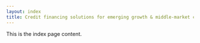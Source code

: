 ```yaml
---
layout: index
title: Credit financing solutions for emerging growth & middle-market companies
---
```


This is the index page content.